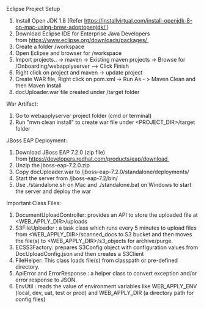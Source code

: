 Eclipse Project Setup
1. Install Open JDK 1.8 (Refer https://installvirtual.com/install-openjdk-8-on-mac-using-brew-adoptopenjdk/ )
2. Download Eclipse IDE for Enterprise Java Developers from https://www.eclipse.org/downloads/packages/ 
3. Create a folder /workspace
4. Open Eclipse and browser for /workspace
5. Import projects.. -> maven -> Existing maven projects -> Browse for /Onboarding/webapplyserver --> Click Finish
6. Right click on project and maven -> update project
7. Create WAR file, Right click on pom.xml -> Run As - > Maven Clean and then Maven Install
8. docUploader.war file created under /target folder


War Artifact:
1. Go to webapplyserver project folder (cmd or terminal)
2. Run "mvn clean install" to create war file under <PROJECT_DIR>/target folder

JBoss EAP Deployment:
1. Download JBoss EAP 7.2.0 (zip file) from https://developers.redhat.com/products/eap/download 
2. Unzip the jboss-eap-7.2.0.zip
3. Copy docUploader.war to /jboss-eap-7.2.0/standalone/deployments/
4. Start the server from /jboss-eap-7.2/bin/
5. Use ./standalone.sh on Mac and ./standalone.bat on Windows to start the server and deploy the war

Important Class Files:
1. DocumentUploadController: provides an API to store the uploaded file at <WEB_APPLY_DIR>/uploads
2. S3FileUploader : a task class which runs every 5 minutes to upload files from <WEB_APPLY_DIR>/scanned_docs to S3 bucket and then moves the file(s) to <WEB_APPLY_DIR>/s3_objects for archive/purge.
3. ECSS3Factory: prepares S3Config object with configuration values from DocUploadConfig.json and then creates a S3Client
4. FileHelper: This class loads file(s) from classpath or pre-defined directory.
5. ApiError and ErrorResponse : a helper class to convert exception and/or error response to JSON.
6. EnvUtil : reads the value of environment variables like WEB_APPLY_ENV (local, dev, uat, test or prod) and WEB_APPLY_DIR (a directory path for config files)
